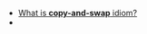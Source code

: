 * [What is **copy-and-swap** idiom?](https://stackoverflow.com/questions/3279543/what-is-the-copy-and-swap-idiom)
* 


